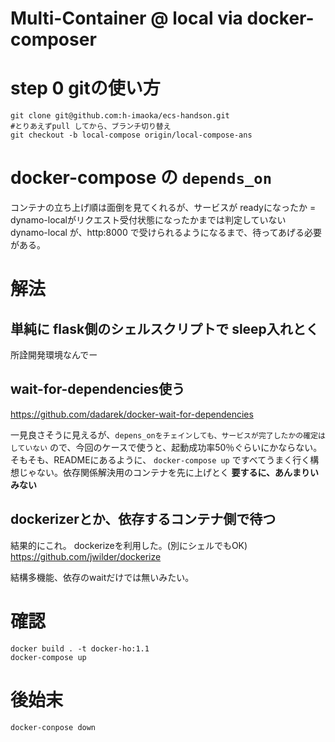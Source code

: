 Multi-Container @ local via docker-composer
====

# step 0 gitの使い方

```
git clone git@github.com:h-imaoka/ecs-handson.git
#とりあえずpull してから、ブランチ切り替え
git checkout -b local-compose origin/local-compose-ans
```

# docker-compose の `depends_on`
コンテナの立ち上げ順は面倒を見てくれるが、サービスが readyになったか = dynamo-localがリクエスト受付状態になったかまでは判定していない
dynamo-local が、http:8000 で受けられるようになるまで、待ってあげる必要がある。

# 解法
## 単純に flask側のシェルスクリプトで sleep入れとく
所詮開発環境なんでー
## wait-for-dependencies使う
https://github.com/dadarek/docker-wait-for-dependencies

一見良さそうに見えるが、`depens_onをチェインしても、サービスが完了したかの確定はしていない` ので、今回のケースで使うと、起動成功率50％ぐらいにかならない。
そもそも、READMEにあるように、 `docker-compose up` ですべてうまく行く構想じゃない。依存関係解決用のコンテナを先に上げとく
__要するに、あんまりいみない__
## dockerizerとか、依存するコンテナ側で待つ
結果的にこれ。
dockerizeを利用した。(別にシェルでもOK)
https://github.com/jwilder/dockerize


結構多機能、依存のwaitだけでは無いみたい。

# 確認
```
docker build . -t docker-ho:1.1
docker-compose up
```
# 後始末
`docker-conpose down`
